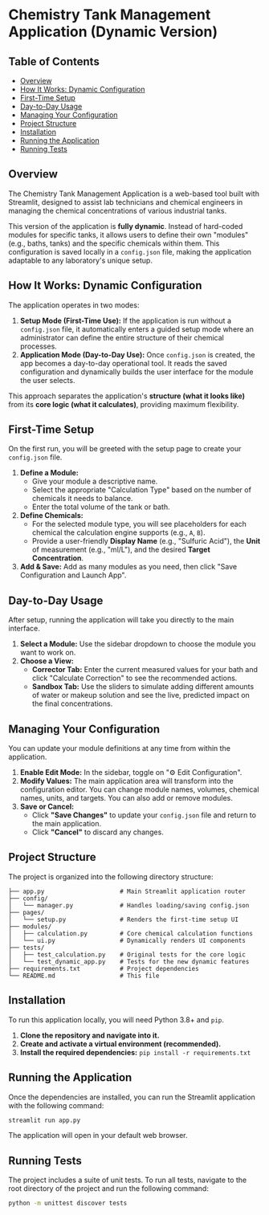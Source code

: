 # Chemistry Tank Management Application (Dynamic Version)

## Table of Contents

- [Overview](#overview)
- [How It Works: Dynamic Configuration](#how-it-works-dynamic-configuration)
- [First-Time Setup](#first-time-setup)
- [Day-to-Day Usage](#day-to-day-usage)
- [Managing Your Configuration](#managing-your-configuration)
- [Project Structure](#project-structure)
- [Installation](#installation)
- [Running the Application](#running-the-application)
- [Running Tests](#running-tests)

## Overview

The Chemistry Tank Management Application is a web-based tool built with Streamlit, designed to assist lab technicians and chemical engineers in managing the chemical concentrations of various industrial tanks.

This version of the application is **fully dynamic**. Instead of hard-coded modules for specific tanks, it allows users to define their own "modules" (e.g., baths, tanks) and the specific chemicals within them. This configuration is saved locally in a `config.json` file, making the application adaptable to any laboratory's unique setup.

## How It Works: Dynamic Configuration

The application operates in two modes:

1.  **Setup Mode (First-Time Use):** If the application is run without a `config.json` file, it automatically enters a guided setup mode where an administrator can define the entire structure of their chemical processes.
2.  **Application Mode (Day-to-Day Use):** Once `config.json` is created, the app becomes a day-to-day operational tool. It reads the saved configuration and dynamically builds the user interface for the module the user selects.

This approach separates the application's **structure (what it looks like)** from its **core logic (what it calculates)**, providing maximum flexibility.

## First-Time Setup

On the first run, you will be greeted with the setup page to create your `config.json` file.

1.  **Define a Module:**
    *   Give your module a descriptive name.
    *   Select the appropriate "Calculation Type" based on the number of chemicals it needs to balance.
    *   Enter the total volume of the tank or bath.
2.  **Define Chemicals:**
    *   For the selected module type, you will see placeholders for each chemical the calculation engine supports (e.g., `A`, `B`).
    *   Provide a user-friendly **Display Name** (e.g., "Sulfuric Acid"), the **Unit** of measurement (e.g., "ml/L"), and the desired **Target Concentration**.
3.  **Add & Save:** Add as many modules as you need, then click "Save Configuration and Launch App".

## Day-to-Day Usage

After setup, running the application will take you directly to the main interface.

1.  **Select a Module:** Use the sidebar dropdown to choose the module you want to work on.
2.  **Choose a View:**
    *   **Corrector Tab:** Enter the current measured values for your bath and click "Calculate Correction" to see the recommended actions.
    *   **Sandbox Tab:** Use the sliders to simulate adding different amounts of water or makeup solution and see the live, predicted impact on the final concentrations.

## Managing Your Configuration

You can update your module definitions at any time from within the application.

1.  **Enable Edit Mode:** In the sidebar, toggle on "⚙️ Edit Configuration".
2.  **Modify Values:** The main application area will transform into the configuration editor. You can change module names, volumes, chemical names, units, and targets. You can also add or remove modules.
3.  **Save or Cancel:**
    *   Click **"Save Changes"** to update your `config.json` file and return to the main application.
    *   Click **"Cancel"** to discard any changes.

## Project Structure

The project is organized into the following directory structure:

```
├── app.py                     # Main Streamlit application router
├── config/
│   └── manager.py             # Handles loading/saving config.json
├── pages/
│   └── setup.py               # Renders the first-time setup UI
├── modules/
│   ├── calculation.py         # Core chemical calculation functions
│   └── ui.py                  # Dynamically renders UI components
├── tests/
│   ├── test_calculation.py    # Original tests for the core logic
│   └── test_dynamic_app.py    # Tests for the new dynamic features
├── requirements.txt           # Project dependencies
└── README.md                  # This file
```

## Installation

To run this application locally, you will need Python 3.8+ and `pip`.

1.  **Clone the repository and navigate into it.**
2.  **Create and activate a virtual environment (recommended).**
3.  **Install the required dependencies:** `pip install -r requirements.txt`

## Running the Application

Once the dependencies are installed, you can run the Streamlit application with the following command:

```bash
streamlit run app.py
```

The application will open in your default web browser.

## Running Tests

The project includes a suite of unit tests. To run all tests, navigate to the root directory of the project and run the following command:

```bash
python -m unittest discover tests
```
